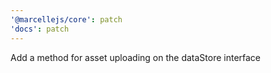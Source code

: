 ```yaml
---
'@marcellejs/core': patch
'docs': patch
---
```


Add a method for asset uploading on the dataStore interface
